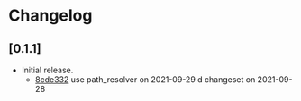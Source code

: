 # Changelog

## \[0.1.1]

- Initial release.
  - [8cde332](https://www.github.com/tauri-apps/tauri-plugin-log/commit/8cde332773eed6ff5c7bbd85cd0d19c03d41e6a2) use path_resolver on 2021-09-29
d changeset on 2021-09-28
